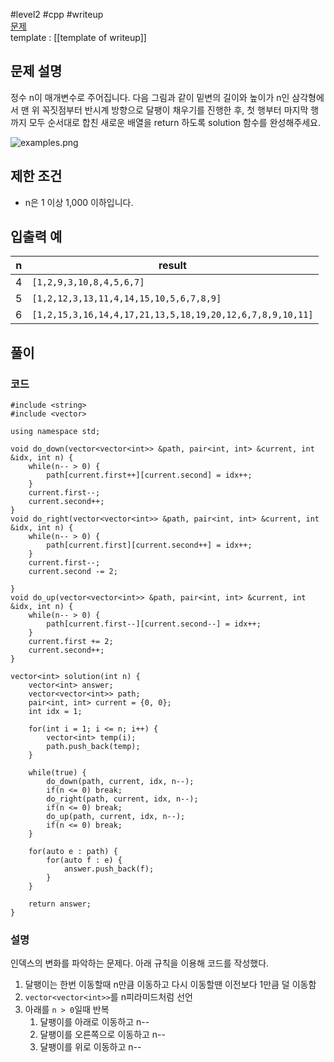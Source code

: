 
#level2 #cpp #writeup  
[문제](https://school.programmers.co.kr/learn/courses/30/lessons/68645)  
template : [[template of writeup]]  

## 문제 설명  

정수 n이 매개변수로 주어집니다. 다음 그림과 같이 밑변의 길이와 높이가 n인 삼각형에서 맨 위 꼭짓점부터 반시계 방향으로 달팽이 채우기를 진행한 후, 첫 행부터 마지막 행까지 모두 순서대로 합친 새로운 배열을 return 하도록 solution 함수를 완성해주세요.  

![examples.png](https://grepp-programmers.s3.ap-northeast-2.amazonaws.com/files/production/e1e53b93-dcdf-446f-b47f-e8ec1292a5e0/examples.png)  

## 제한 조건  

- n은 1 이상 1,000 이하입니다.  

## 입출력 예  

| n   | result                                                    |  
| --- | --------------------------------------------------------- |  
| 4   | `[1,2,9,3,10,8,4,5,6,7]`                                  |  
| 5   | `[1,2,12,3,13,11,4,14,15,10,5,6,7,8,9]`                   |  
| 6   | `[1,2,15,3,16,14,4,17,21,13,5,18,19,20,12,6,7,8,9,10,11]` |  

## 풀이  

### 코드  

```  
#include <string>  
#include <vector>  

using namespace std;  

void do_down(vector<vector<int>> &path, pair<int, int> &current, int &idx, int n) {  
    while(n-- > 0) {  
        path[current.first++][current.second] = idx++;  
    }  
    current.first--;  
    current.second++;  
}  
void do_right(vector<vector<int>> &path, pair<int, int> &current, int &idx, int n) {  
    while(n-- > 0) {  
        path[current.first][current.second++] = idx++;  
    }  
    current.first--;  
    current.second -= 2;  
    
}  
void do_up(vector<vector<int>> &path, pair<int, int> &current, int &idx, int n) {  
    while(n-- > 0) {  
        path[current.first--][current.second--] = idx++;  
    }  
    current.first += 2;  
    current.second++;  
}  

vector<int> solution(int n) {  
    vector<int> answer;  
    vector<vector<int>> path;  
    pair<int, int> current = {0, 0};  
    int idx = 1;  
    
    for(int i = 1; i <= n; i++) {  
        vector<int> temp(i);  
        path.push_back(temp);  
    }  
    
    while(true) {  
        do_down(path, current, idx, n--);  
        if(n <= 0) break;  
        do_right(path, current, idx, n--);  
        if(n <= 0) break;  
        do_up(path, current, idx, n--);  
        if(n <= 0) break;  
    }  
    
    for(auto e : path) {  
        for(auto f : e) {  
            answer.push_back(f);  
        }  
    }  
    
    return answer;  
}  
```  

### 설명  

인덱스의 변화를 파악하는 문제다. 아래 규칙을 이용해 코드를 작성했다.  

1. 달팽이는 한번 이동할때 n만큼 이동하고 다시 이동할땐 이전보다 1만큼 덜 이동함  
2. `vector<vector<int>>`를  n피라미드처럼 선언  
3. 아래를 `n > 0`일때 반복  
	1. 달팽이를 아래로 이동하고 n--  
	2. 달팽이를 오른쪽으로 이동하고 n--  
	3. 달팽이를 위로 이동하고 n--  

